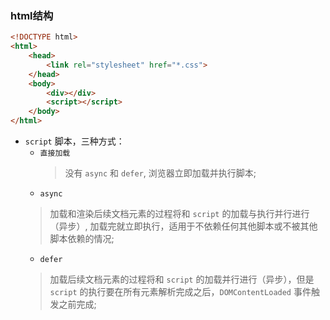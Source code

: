 ### html结构
```html
<!DOCTYPE html>
<html>
    <head>
        <link rel="stylesheet" href="*.css">
    </head>
    <body>
        <div></div>
        <script></script>
    </body>
</html>
```


- `script` 脚本，三种方式：
  - `直接加载`
    > 没有 `async` 和 `defer`, 浏览器立即加载并执行脚本;
  - `async`
  > 加载和渲染后续文档元素的过程将和 `script` 的加载与执行并行进行（异步）, 加载完就立即执行，适用于不依赖任何其他脚本或不被其他脚本依赖的情况;
  - `defer`
  > 加载后续文档元素的过程将和 `script` 的加载并行进行（异步），但是 `script` 的执行要在所有元素解析完成之后，`DOMContentLoaded` 事件触发之前完成;